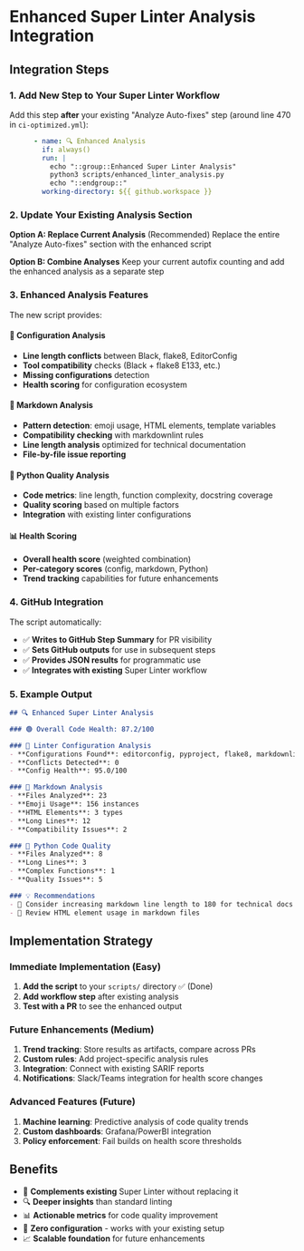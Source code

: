 # Enhanced Super Linter Analysis Integration

## Integration Steps

### 1. Add New Step to Your Super Linter Workflow

Add this step **after** your existing "Analyze Auto-fixes" step (around line 470 in `ci-optimized.yml`):

```yaml
      - name: 🔍 Enhanced Analysis
        if: always()
        run: |
          echo "::group::Enhanced Super Linter Analysis"
          python3 scripts/enhanced_linter_analysis.py
          echo "::endgroup::"
        working-directory: ${{ github.workspace }}
```

### 2. Update Your Existing Analysis Section

**Option A: Replace Current Analysis** (Recommended)
Replace the entire "Analyze Auto-fixes" section with the enhanced script

**Option B: Combine Analyses**
Keep your current autofix counting and add the enhanced analysis as a separate step

### 3. Enhanced Analysis Features

The new script provides:

#### 🔧 Configuration Analysis
- **Line length conflicts** between Black, flake8, EditorConfig
- **Tool compatibility** checks (Black + flake8 E133, etc.)
- **Missing configurations** detection
- **Health scoring** for configuration ecosystem

#### 📝 Markdown Analysis
- **Pattern detection**: emoji usage, HTML elements, template variables
- **Compatibility checking** with markdownlint rules
- **Line length analysis** optimized for technical documentation
- **File-by-file issue reporting**

#### 🐍 Python Quality Analysis
- **Code metrics**: line length, function complexity, docstring coverage
- **Quality scoring** based on multiple factors
- **Integration** with existing linter configurations

#### 📊 Health Scoring
- **Overall health score** (weighted combination)
- **Per-category scores** (config, markdown, Python)
- **Trend tracking** capabilities for future enhancements

### 4. GitHub Integration

The script automatically:
- ✅ **Writes to GitHub Step Summary** for PR visibility
- ✅ **Sets GitHub outputs** for use in subsequent steps
- ✅ **Provides JSON results** for programmatic use
- ✅ **Integrates with existing** Super Linter workflow

### 5. Example Output

```markdown
## 🔍 Enhanced Super Linter Analysis

### 🟢 Overall Code Health: 87.2/100

### 🔧 Linter Configuration Analysis
- **Configurations Found**: editorconfig, pyproject, flake8, markdownlint
- **Conflicts Detected**: 0
- **Config Health**: 95.0/100

### 📝 Markdown Analysis
- **Files Analyzed**: 23
- **Emoji Usage**: 156 instances
- **HTML Elements**: 3 types
- **Long Lines**: 12
- **Compatibility Issues**: 2

### 🐍 Python Code Quality
- **Files Analyzed**: 8
- **Long Lines**: 3
- **Complex Functions**: 1
- **Quality Issues**: 5

### 💡 Recommendations
- 🔧 Consider increasing markdown line length to 180 for technical docs
- 📝 Review HTML element usage in markdown files
```

## Implementation Strategy

### Immediate Implementation (Easy)
1. **Add the script** to your `scripts/` directory ✅ (Done)
2. **Add workflow step** after existing analysis
3. **Test with a PR** to see the enhanced output

### Future Enhancements (Medium)
1. **Trend tracking**: Store results as artifacts, compare across PRs
2. **Custom rules**: Add project-specific analysis rules
3. **Integration**: Connect with existing SARIF reports
4. **Notifications**: Slack/Teams integration for health score changes

### Advanced Features (Future)
1. **Machine learning**: Predictive analysis of code quality trends
2. **Custom dashboards**: Grafana/PowerBI integration
3. **Policy enforcement**: Fail builds on health score thresholds

## Benefits

- 🎯 **Complements existing** Super Linter without replacing it
- 🔍 **Deeper insights** than standard linting
- 📊 **Actionable metrics** for code quality improvement
- 🚀 **Zero configuration** - works with your existing setup
- 📈 **Scalable foundation** for future enhancements
